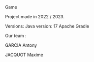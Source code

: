 Game

Project made in 2022 / 2023.

Versions:
Java version: 17 Apache Gradle

Our team :

GARCIA Antony

JACQUOT Maxime
